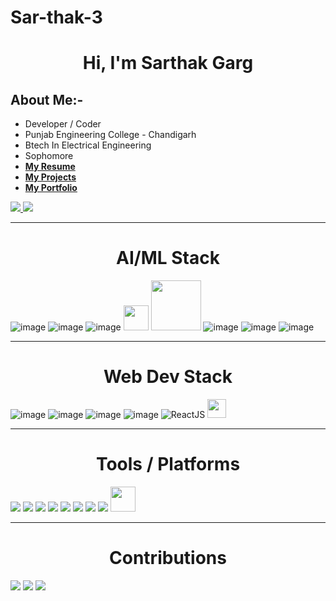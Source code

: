 # Sar-thak-3

<h1 align="center">Hi, I'm Sarthak Garg</h1>

## About Me:- 
-    Developer / Coder
-    Punjab Engineering College - Chandigarh
-    Btech In Electrical Engineering
-    Sophomore
-   [**My Resume**](https://drive.google.com/file/d/1D-xgl6wHcsdPUtS-bWTuYPqG_6-LrEup/view?usp=share_link)
-   [**My Projects**](https://github.com/Sar-thak-3)
-   [**My Portfolio**](https://webport03.web.app/)
<a href="https://www.linkedin.com/in/sarthak-garg-098674222/">
    <img src="https://img.icons8.com/fluent/48/000000/linkedin.png" />
</a>
<a href="https://stackoverflow.com/users/20375918/sarthak-garg">
    <img src="https://img.icons8.com/color/48/null/stackoverflow.png"/>
</a>

-----------------------------------------------------------------------------------
              
<h1 align="center"> AI/ML Stack </h1>

![image](https://img.icons8.com/fluency/48/null/python.png)
![image](https://img.icons8.com/color/48/null/tensorflow.png)
![image](https://img.icons8.com/color/48/null/numpy.png)
<img src="https://miro.medium.com/max/875/1*8AaAYxLb-VOgGUW8V8JXQA.png" width="40px">
<img src="https://www.leixue.com/uploads/2019/07/Scikit-learn.png" width="80px">
![image](https://img.icons8.com/color/48/null/pandas.png)
![image](https://img.icons8.com/color/48/null/opencv.png)
![image](https://img.icons8.com/color/48/null/git.png)


---------------------------------------------------------------------------------------

<h1 align="center"> Web Dev Stack </h1>

![image](https://img.icons8.com/fluency/48/null/html-5.png)
![image](https://img.icons8.com/fluency/48/null/css3.png)
![image](https://img.icons8.com/fluency/48/null/javascript.png)
![image](https://img.icons8.com/fluency/48/null/node-js.png)
![ReactJS](https://img.icons8.com/plasticine/48/000000/react.png)
<img src="https://images.plot.ly/logo/new-branding/plotly-logomark.png" width="30px">


----------------------------------------------------------------------------------------

<h1 align="center"> Tools / Platforms </h1> 
<div style={display: "flex"}>
    <img src="https://img.icons8.com/fluency/48/null/github.png"/>
<img src="https://img.icons8.com/color/48/null/visual-studio--v2.png"/>
<img src="https://img.icons8.com/color/48/null/git.png"/>
<img src="https://img.icons8.com/color/48/000000/mongodb.png" />
    <img src="https://img.icons8.com/fluency/48/null/mysql-logo.png" />
    <img src="https://img.icons8.com/color/48/null/bootstrap.png"/>
    <img src="https://img.icons8.com/fluency/48/null/jupyter.png" />
    <img src="https://img.icons8.com/fluency/48/null/docker.png"/>
    <img src="https://img.icons8.com/dusk/64/null/postman-api.png" height="40px"/>
</div>

-----------------------------------------------------------------------------------------

<h1 align="center"> Contributions </h1>
<img src="https://github-readme-stats.vercel.app/api?username=sar-thak-3&show_icons=true&theme=dracula&include_all_commits=true&count_private=true" />
<img src="https://github-readme-stats.vercel.app/api/top-langs?username=sar-thak-3&show_icons=true&locale=en&layout=compact" />
<img src="https://github-readme-streak-stats.herokuapp.com?user=sar-thak-3&theme=dark" />
